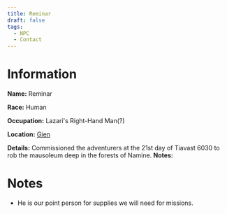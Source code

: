 ```yaml
---
title: Reminar
draft: false
tags:
  - NPC
  - Contact
---
```

# Information
**Name:** Reminar 

**Race:** Human 

**Occupation:** Lazari's Right-Hand Man(?) 

**Location:** [Gien](5.%20Locations/Agnor/Gien.md)

**Details:** Commissioned the adventurers at the 21st day of Tiavast 6030 to rob the mausoleum deep in the forests of Namine. **Notes:**

# Notes
- He is our point person for supplies we will need for missions.